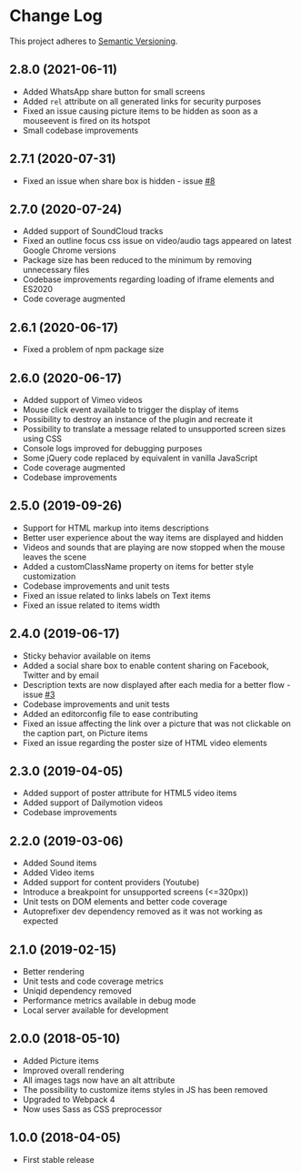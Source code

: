 # Change Log
This project adheres to [Semantic Versioning](http://semver.org/).

## 2.8.0 (2021-06-11)
* Added WhatsApp share button for small screens
* Added `rel` attribute on all generated links for security purposes
* Fixed an issue causing picture items to be hidden as soon as a mouseevent is fired on its hotspot
* Small codebase improvements

## 2.7.1 (2020-07-31)
* Fixed an issue when share box is hidden - issue [#8](https://github.com/jpchateau/Interactive-Image/issues/8)

## 2.7.0 (2020-07-24)
* Added support of SoundCloud tracks
* Fixed an outline focus css issue on video/audio tags appeared on latest Google Chrome versions
* Package size has been reduced to the minimum by removing unnecessary files
* Codebase improvements regarding loading of iframe elements and ES2020
* Code coverage augmented

## 2.6.1 (2020-06-17)
* Fixed a problem of npm package size

## 2.6.0 (2020-06-17)
* Added support of Vimeo videos
* Mouse click event available to trigger the display of items
* Possibility to destroy an instance of the plugin and recreate it
* Possibility to translate a message related to unsupported screen sizes using CSS
* Console logs improved for debugging purposes
* Some jQuery code replaced by equivalent in vanilla JavaScript
* Code coverage augmented
* Codebase improvements

## 2.5.0 (2019-09-26)
* Support for HTML markup into items descriptions
* Better user experience about the way items are displayed and hidden
* Videos and sounds that are playing are now stopped when the mouse leaves the scene
* Added a customClassName property on items for better style customization
* Codebase improvements and unit tests
* Fixed an issue related to links labels on Text items
* Fixed an issue related to items width

## 2.4.0 (2019-06-17)
* Sticky behavior available on items
* Added a social share box to enable content sharing on Facebook, Twitter and by email
* Description texts are now displayed after each media for a better flow - issue [#3](https://github.com/jpchateau/Interactive-Image/issues/3)
* Codebase improvements and unit tests
* Added an editorconfig file to ease contributing
* Fixed an issue affecting the link over a picture that was not clickable on the caption part, on Picture items
* Fixed an issue regarding the poster size of HTML video elements

## 2.3.0 (2019-04-05)
* Added support of poster attribute for HTML5 video items
* Added support of Dailymotion videos
* Codebase improvements

## 2.2.0 (2019-03-06)
* Added Sound items
* Added Video items
* Added support for content providers (Youtube)
* Introduce a breakpoint for unsupported screens (<=320px))
* Unit tests on DOM elements and better code coverage
* Autoprefixer dev dependency removed as it was not working as expected

## 2.1.0 (2019-02-15)
* Better rendering
* Unit tests and code coverage metrics
* Uniqid dependency removed
* Performance metrics available in debug mode
* Local server available for development

## 2.0.0 (2018-05-10)
* Added Picture items
* Improved overall rendering
* All images tags now have an alt attribute
* The possibility to customize items styles in JS has been removed
* Upgraded to Webpack 4
* Now uses Sass as CSS preprocessor

## 1.0.0 (2018-04-05)
* First stable release
